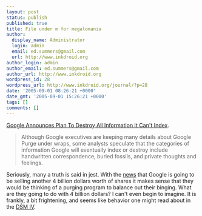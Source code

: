 ```yaml
---
layout: post
status: publish
published: true
title: File under m for megalomania
author:
  display_name: Administrator
  login: admin
  email: ed.summers@gmail.com
  url: http://www.inkdroid.org
author_login: admin
author_email: ed.summers@gmail.com
author_url: http://www.inkdroid.org
wordpress_id: 28
wordpress_url: http://www.inkdroid.org/journal/?p=28
date: '2005-09-01 08:26:21 +0000'
date_gmt: '2005-09-01 15:26:21 +0000'
tags: []
comments: []
---
```


<p><a href="http://www.theonion.com/content/node/40076">Google Announces Plan To Destroy All Information It Can't Index</a>. </p>
<blockquote><p>
Although Google executives are keeping many details about Google Purge under wraps, some analysts speculate that the categories of information Google will eventually index or destroy include handwritten correspondence, buried fossils, and private thoughts and feelings.
</p></blockquote>
<p>Seriously, many a truth is said in jest. With the <a href="http://www.pbs.org/cringely/pulpit/pulpit20050825.html">news</a> that Google is going to be selling another 4 billion dollars worth of shares it makes sense that they would be thinking of a purging program to balance out their binging. What are they going to do with 4 billion dollars? I can't even begin to imagine. It is frankly, a bit frightening, and seems like behavior one might read about in the <a href="http://www.psychologynet.org/dsm.html">DSM IV</a>.</p>
